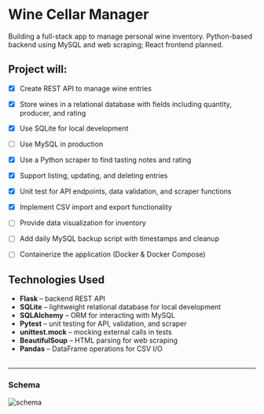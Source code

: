 # Wine Cellar Manager

Building a full-stack app to manage personal wine inventory. 
Python-based backend using MySQL and web scraping; React frontend planned.

## Project will:
- [X] Create REST API to manage wine entries  
- [X] Store wines in a relational database with fields including quantity, producer, and rating
- [X] Use SQLite for local development
- [ ] Use MySQL in production
- [X] Use a Python scraper to find tasting notes and rating
- [X] Support listing, updating, and deleting entries
- [X] Unit test for API endpoints, data validation, and scraper functions   
- [X] Implement CSV import and export functionality
- [ ] Provide data visualization for inventory
- [ ] Add daily MySQL backup script with timestamps and cleanup
- [ ] Containerize the application (Docker & Docker Compose)


## Technologies Used
- **Flask** – backend REST API
- **SQLite** – lightweight relational database for local development
- **SQLAlchemy** – ORM for interacting with MySQL
- **Pytest** – unit testing for API, validation, and scraper
- **unittest.mock** – mocking external calls in tests
- **BeautifulSoup** – HTML parsing for web scraping
- **Pandas** –  DataFrame operations for CSV I/O
<br><br>
***

### Schema
![schema](https://github.com/user-attachments/assets/b8b38345-89ce-4c9c-94d8-cdca99119e14)
